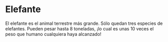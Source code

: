 # Elefante

El elefante es el animal terrestre más grande. Sólo quedan tres especies de
elefantes. Pueden pesar hasta 8 toneladas, ¡lo cual es unas 10 veces el peso que
humano cualquiera haya alcanzado!
